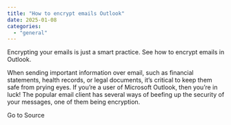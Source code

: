 ```yaml
---
title: "How to encrypt emails Outlook"
date: 2025-01-08
categories: 
  - "general"
---
```


Encrypting your emails is just a smart practice. See how to encrypt emails in Outlook.

When sending important information over email, such as financial statements, health records, or legal documents, it’s critical to keep them safe from prying eyes. If you’re a user of Microsoft Outlook, then you’re in luck! The popular email client has several ways of beefing up the security of your messages, one of them being encryption.

Go to Source
